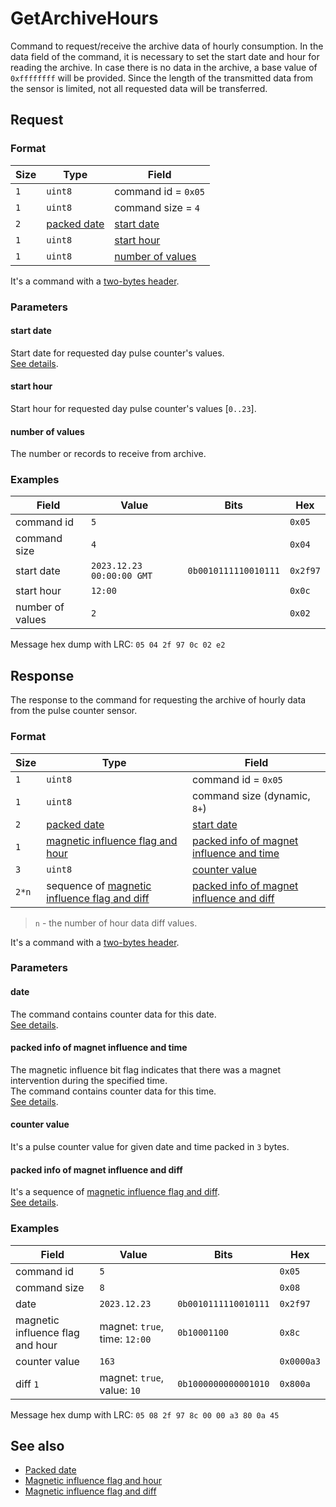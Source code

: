 # GetArchiveHours

Command to request/receive the archive data of hourly consumption.
In the data field of the command, it is necessary to set the start date and hour for reading the archive.
In case there is no data in the archive, a base value of `0xffffffff` will be provided.
Since the length of the transmitted data from the sensor is limited, not all requested data will be transferred.


## Request

### Format

| Size | Type                                   | Field                                 |
| ---- | -------------------------------------- | ------------------------------------- |
| `1`  | `uint8`                                | command id = `0x05`                   |
| `1`  | `uint8`                                | command size = `4`                    |
| `2`  | [packed date](../types.md#packed-date) | [start date](#start-date)             |
| `1`  | `uint8`                                | [start hour](#start-hour)             |
| `1`  | `uint8`                                | [number of values](#number-of-values) |

It's a command with a [two-bytes header](../message.md#command-with-a-two-bytes-header).

### Parameters

#### start date

Start date for requested day pulse counter's values.
<br/>
[See details](../types.md#packed-date).

#### start hour

Start hour for requested day pulse counter's values [`0..23`].

#### number of values

The number or records to receive from archive.

### Examples

| Field            | Value                     | Bits                 | Hex      |
| ---------------- | ------------------------- | -------------------- | -------- |
| command id       | `5`                       |                      | `0x05`   |
| command size     | `4`                       |                      | `0x04`   |
| start date       | `2023.12.23 00:00:00 GMT` | `0b0010111110010111` | `0x2f97` |
| start hour       | `12:00`                   |                      | `0x0c`   |
| number of values | `2`                       |                      | `0x02`   |

Message hex dump with LRC: `05 04 2f 97 0c 02 e2`


## Response

The response to the command for requesting the archive of hourly data from the pulse counter sensor.

### Format

| Size  | Type                                                                                           | Field                                                                                 |
| ----- | ---------------------------------------------------------------------------------------------- | ------------------------------------------------------------------------------------- |
| `1`   | `uint8`                                                                                        | command id = `0x05`                                                                   |
| `1`   | `uint8`                                                                                        | command size (dynamic, `8+`)                                                          |
| `2`   | [packed date](../types.md#packed-date)                                                         | [start date](#start-date)                                                             |
| `1`   | [magnetic influence flag and hour](../types.md#packed-magnetic-influence-and-hour)             | [packed info of magnet influence and time](#packed-info-of-magnet-influence-and-time) |
| `3`   | `uint8`                                                                                        | [counter value](#counter-value)                                                       |
| `2*n` | sequence of [magnetic influence flag and diff](../types.md#packed-magnetic-influence-and-diff) | [packed info of magnet influence and diff](#packed-info-of-magnet-influence-and-diff) |

> `n` - the number of hour data diff values.

It's a command with a [two-bytes header](../message.md#command-with-a-two-bytes-header).

### Parameters

#### date

The command contains counter data for this date.
<br/>
[See details](../types.md#packed-date).

#### packed info of magnet influence and time

The magnetic influence bit flag indicates that there was a magnet intervention during the specified time.
<br/>
The command contains counter data for this time.
<br/>
[See details](../types.md#packed-magnetic-influence-and-hour).

#### counter value

It's a pulse counter value for given date and time packed in `3` bytes.

#### packed info of magnet influence and diff

It's a sequence of [magnetic influence flag and diff](../types.md#packed-magnetic-influence-and-diff).
<br/>
[See details](../types.md#packed-magnetic-influence-and-diff).

### Examples

| Field                            | Value                         | Bits                 | Hex        |
| -------------------------------- | ----------------------------- | -------------------- | ---------- |
| command id                       | `5`                           |                      | `0x05`     |
| command size                     | `8`                           |                      | `0x08`     |
| date                             | `2023.12.23`                  | `0b0010111110010111` | `0x2f97`   |
| magnetic influence flag and hour | magnet: `true`, time: `12:00` | `0b10001100`         | `0x8c`     |
| counter value                    | `163`                         |                      | `0x0000a3` |
| diff `1`                         | magnet: `true`, value: `10`   | `0b1000000000001010` | `0x800a`   |

Message hex dump with LRC: `05 08 2f 97 8c 00 00 a3 80 0a 45`


## See also

* [Packed date](../types.md#packed-date)
* [Magnetic influence flag and hour](../types.md#packed-magnetic-influence-and-hour)
* [Magnetic influence flag and diff](../types.md#packed-magnetic-influence-and-diff)
